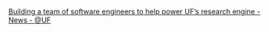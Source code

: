 [Building a team of software engineers to help power UF’s research engine - News - @UF](https://qi.tc/qi/120399)